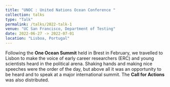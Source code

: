 ```yaml
---
title: "UNOC : United Nations Ocean Conference "
collection: talks
type: "Talk"
permalink: /talks/2022-talk-1
venue: "UC San Francisco, Department of Testing"
date: 2022-06-27 -> 2022-07-01
location: "Lisboa, Portugal"
---
```


Following the **One Ocean Summit** held in Brest in February, we travelled to Lisbon to make the voice of early career researchers (ERC) and young scientists heard in the political arena. Shaking hands and making nice speeches were the order of the day, but above all it was an opportunity to be heard and to speak at a major international summit. The **Call for Actions** was also distributed. 
